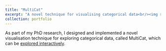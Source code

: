 ```yaml
---
title: "MultiCat"
excerpt: "A novel technique for visualising categorical data<br/><img src='/images/multicat.png'>"
collection: portfolio
---
```


As part of my PhD research, I designed and implemented a novel visualisation technique for exploring categorical data, called MultiCat, which can be [explored interactively](https://dgt12.github.io/multicat/).